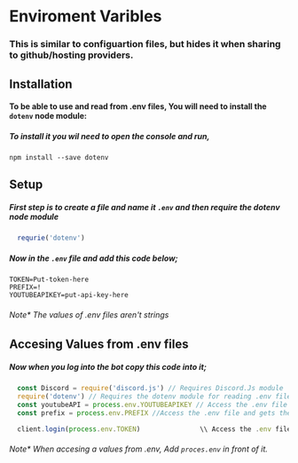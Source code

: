 # Enviroment Varibles

### This is similar to configuartion files, but hides it when sharing to github/hosting providers.

## Installation

#### To be able to use and read from .env files, You will need to install the `dotenv` node module:
##### To install it you wil need to open the console and run,

```npm install --save dotenv```

## Setup

##### First step is to create a file and name it `.env` and then require the dotenv node module
```javascript
  requrie('dotenv')
```

##### Now in the `.env` file and add this code below;
```
TOKEN=Put-token-here
PREFIX=!
YOUTUBEAPIKEY=put-api-key-here
```
###### Note* The values of .env files aren't strings

## Accesing Values from .env files

##### Now when you log into the bot copy this code into it;
```javascript 
  const Discord = require('discord.js') // Requires Discord.Js module
  require('dotenv') // Requires the dotenv module for reading .env files
  const youtubeAPI = process.env.YOUTUBEAPIKEY // Access the .env file and gets the value of YOUTUBEAPIKEY
  const prefix = process.env.PREFIX //Access the .env file and gets the value of PREFIX

  client.login(process.env.TOKEN)               \\ Access the .env file and gets the value of TOKEN
```

###### Note* When accesing a values from .env, Add `proces.env` in front of it.



